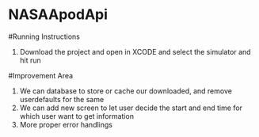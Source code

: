 # NASAApodApi

#Running Instructions
1. Download the project and open in XCODE and select the simulator and hit run

#Improvement Area
1. We can database to store or cache our downloaded, and remove userdefaults for the same
2. We can add new screen to let user decide the start and end time for which user want to get information
3. More proper error handlings
